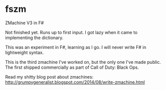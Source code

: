 # fszm
ZMachine V3 in F#

Not finished yet.  Runs up to first input.  I got lazy when it came to implementing the dictionary.

This was an experiment in F#, learning as I go.  I will never write F# in lightweight syntax.

This is the third zmachine I've worked on, but the only one I've made public.  The first shipped commercially as part of Call of Duty: Black Ops.

Read my shitty blog post about zmachines: http://grumpygeneralist.blogspot.com/2014/08/write-zmachine.html
